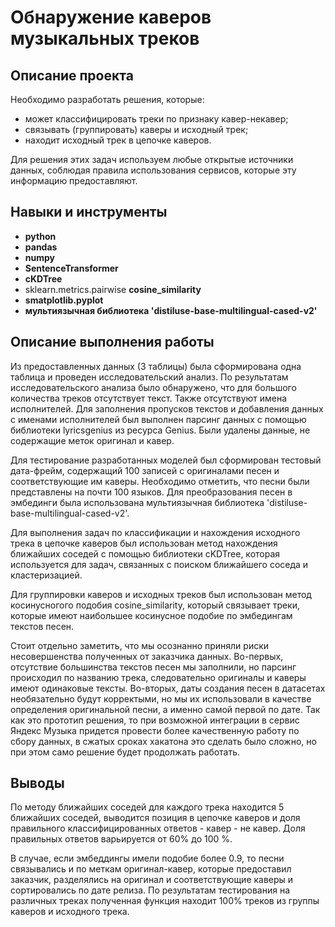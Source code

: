 # Обнаружение каверов музыкальных треков

## Описание проекта

Необходимо разработать решения, которые:

- может классифицировать треки по признаку кавер-некавер;
- связывать (группировать) каверы и исходный трек;
- находит исходный трек в цепочке каверов.

Для решения этих задач используем любые открытые источники данных, соблюдая правила использования сервисов, которые эту информацию предоставляют.


## Навыки и инструменты

- **python**
- **pandas**
- **numpy**
- **SentenceTransformer**
- **cKDTree**
- sklearn.metrics.pairwise **cosine_similarity**
- **smatplotlib.pyplot**
- **мультиязычная библиотека 'distiluse-base-multilingual-cased-v2'**

## Описание выполнения работы
Из предоставленных данных (3 таблицы) была сформирована одна таблица и проведен исследовательский анализ. По результатам исследовательского анализа было обнаружено, что для большого количества треков отсутствует текст. Также отсутствуют имена исполнителей. Для заполнения пропусков текстов и добавления данных с именами исполнителей был выполнен парсинг данных с помощью библиотеки lyricsgenius из ресурса Genius. Были удалены данные, не содержащие меток оригинал и кавер. 

Для тестирование разработанных моделей был сформирован тестовый дата-фрейм, содержащий 100 записей с оригиналами песен и соответствующие им каверы. Необходимо отметить, что песни были представлены на почти 100 языков. Для преобразования песен в эмбединги была использована мультиязычная библиотека 'distiluse-base-multilingual-cased-v2'.

Для выполнения задач по классификации и нахождения исходного трека в цепочке каверов был использован метод нахождения ближайших соседей с помощью библиотеки cKDTree, которая используется для задач, связанных с поиском ближайшего соседа и кластеризацией. 

Для группировки каверов и исходных треков был использован метод косинусногого подобия cosine_similarity, который связывает треки, которые имеют наибольшее косинусное подобие по эмбедингам текстов песен. 

Стоит отдельно заметить, что мы осознанно приняли риски несовершенства полученных от заказчика данных. Во-первых, отсутствие большинства текстов песен мы заполнили, но парсинг происходил по названию трека, следовательно оригиналы и каверы имеют одинаковые тексты. Во-вторых, даты создания песен в датасетах необязательно будут корректыми, но мы их использовали в качестве определения оригинальной песни, а именно самой первой по дате. Так как это прототип решения, то при возможной интеграции в сервис Яндекс Музыка придется провести более качественную работу по сбору данных, в сжатых сроках хакатона это сделать было сложно, но при этом само решение будет продолжать работать.

## Выводы
По методу ближайших соседей для каждого трека находится 5 ближайших  соседей, выводится позиция в цепочке каверов и доля правильного классифицированных ответов - кавер -  не кавер. Доля правильных ответов варьируется от 60% до 100 %.

В случае, если эмбеддингы имели подобие более 0.9, то песни связывались и по меткам оригинал-кавер, которые предоставил заказчик, разделялись на оригинал и соответствующие каверы и сортировались по дате релиза. По результатам тестирования на различных треках полученная функция находит 100% треков из группы каверов и исходного трека.
